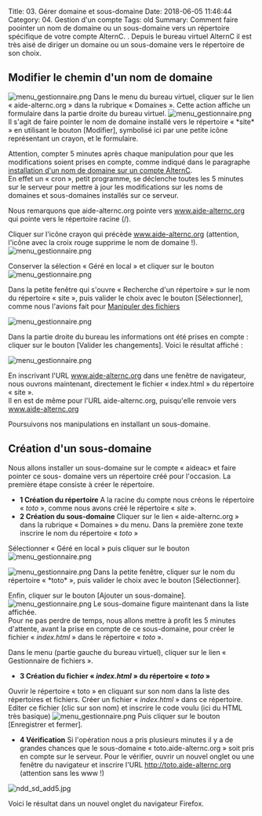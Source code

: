 Title: 03. Gérer domaine et sous-domaine 
Date: 2018-06-05 11:46:44
Category: 04. Gestion d'un compte
Tags: old
Summary: Comment faire poointer un nom de domaine ou un sous-domaine vers un répertoire spécifique de votre compte AlternC. . Depuis le bureau virtuel AlternC il est très aisé de diriger un domaine ou un sous-domaine vers le répertoire de son choix.

## Modifier le chemin d'un nom de domaine

<img src="/img/menu_gestionnaire.png" title="to complete" alt="menu_gestionnaire.png" />
Dans le menu du bureau virtuel, cliquer sur le lien « aide-alternc.org » dans la rubrique « Domaines ». Cette action affiche un formulaire dans la partie droite du bureau virtuel.

<img src="/img/menu_gestionnaire.png" title="to complete" alt="menu_gestionnaire.png" />
Il s'agit de faire pointer le nom de domaine installé vers le répertoire « *site* » en utilisant le bouton [Modifier], symbolisé ici par une petite icône représentant un crayon, et le formulaire.

Attention, compter 5 minutes après chaque manipulation pour que les modifications soient prises en compte, comme indiqué dans le paragraphe [installation d'un nom de domaine sur un compte AlternC](art5).<br/>
En effet un « cron », petit programme, se déclenche toutes les 5 minutes sur le serveur pour mettre à jour les modifications sur les noms de domaines et sous-domaines installés sur ce serveur.

Nous remarquons que aide-alternc.org pointe vers www.aide-alternc.org qui pointe vers le répertoire racine (/).

Cliquer sur l'icône crayon qui précède www.aide-alternc.org (attention, l'icône avec la croix rouge supprime le nom de domaine !).
<img src="/img/menu_gestionnaire.png" title="to complete" alt="menu_gestionnaire.png" />

Conserver la sélection  « Géré en local » et cliquer sur le bouton  <img src="/img/menu_gestionnaire.png" title="to complete" alt="menu_gestionnaire.png" />

Dans la petite fenêtre qui s'ouvre « Recherche d'un répertoire » sur le nom du répertoire « site », puis valider le choix avec le bouton [Sélectionner], comme nous l'avions fait pour  [Manipuler des fichiers](art6)

<img src="/img/menu_gestionnaire.png" title="to complete" alt="menu_gestionnaire.png" />

Dans la partie droite du bureau les informations ont été prises en compte : cliquer sur le bouton [Valider les changements]. Voici le résultat affiché :

<img src="/img/menu_gestionnaire.png" title="to complete" alt="menu_gestionnaire.png" />

En inscrivant l'URL www.aide-alternc.org dans une fenêtre de navigateur, nous ouvrons maintenant, directement le fichier « index.html » du répertoire « site ».<br/>
Il en est de même pour l'URL aide-alternc.org, puisqu'elle renvoie vers www.aide-alternc.org

Poursuivons nos manipulations en installant un sous-domaine.

## Création d'un sous-domaine

Nous allons installer un sous-domaine sur le compte « aideac» et faire pointer ce sous- domaine vers un répertoire créé pour l'occasion.
La première étape consiste à créer le répertoire.

  -  **1 Création du répertoire** 
A la racine du compte nous créons le répertoire « *toto* », comme nous avons créé le répertoire « *site* ».
  -  **2 Création du sous-domaine**
Cliquer sur le lien « aide-alternc.org » dans la rubrique « Domaines » du menu.
Dans la première zone texte inscrire le nom du répertoire « *toto* »

Sélectionner « Géré en local » puis cliquer sur le bouton <img src="/img/menu_gestionnaire.png" title="to complete" alt="menu_gestionnaire.png" />

<img src="/img/menu_gestionnaire.png" title="to complete" alt="menu_gestionnaire.png" />
Dans la petite fenêtre, cliquer sur le nom du répertoire « *toto* », puis valider le choix avec le bouton [Sélectionner].

Enfin, cliquer sur le bouton [Ajouter un sous-domaine].
<img src="/img/menu_gestionnaire.png" title="to complete" alt="menu_gestionnaire.png" />
Le sous-domaine figure maintenant dans la liste affichée.<br/>
Pour ne pas perdre de temps, nous allons mettre à profit les 5 minutes d'attente, avant la prise en compte de ce sous-domaine, pour créer le fichier « *index.html* » dans le répertoire « *toto* ».

Dans le menu (partie gauche du bureau virtuel), cliquer sur le lien « Gestionnaire de fichiers ».

  -  **3 Création du fichier « *index.html* » du répertoire « *toto* »**

Ouvrir le répertoire « toto » en cliquant sur son nom dans la liste des répertoires et fichiers.
Créer un fichier « *index.html* » dans ce répertoire.<br/>
Editer ce fichier (clic sur son nom) et inscrire le code voulu (ici du HTML très basique)
<img src="/img/menu_gestionnaire.png" title="to complete" alt="menu_gestionnaire.png" />
Puis cliquer sur le bouton [Enregistrer et fermer].

  -  **4 Vérification**
Si l'opération nous a pris plusieurs minutes il y a de grandes chances que le sous-domaine « toto.aide-alternc.org  » soit pris en compte sur le serveur.
Pour le vérifier, ouvrir un nouvel onglet ou une fenêtre du navigateur et inscrire l'URL http://toto.aide-alternc.org (attention sans les www !)

<img src="/img/ndd_sd_add5.jpg" title="to complete" alt="ndd_sd_add5.jpg" />

Voici le résultat dans un nouvel onglet du navigateur Firefox.

 


